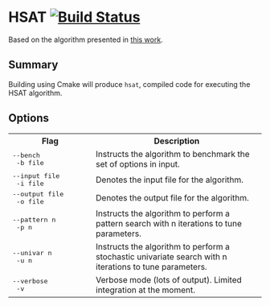 # HSAT [![Build Status](https://travis-ci.org/cmccomb/HSAT.svg?branch=master)](https://travis-ci.org/cmccomb/HSAT)
Based on the algorithm presented in [this work](https://scholar.google.com/citations?view_op=view_citation&hl=en&user=0P9w_S0AAAAJ&citation_for_view=0P9w_S0AAAAJ:LkGwnXOMwfcC).

## Summary
Building using Cmake will produce   ``hsat``, compiled code for executing the HSAT algorithm.

## Options
<table>
<tr><th width=150>Flag</th><th>Description</th>
<tr>
  <td><tt>--bench</tt><br/><tt>&nbsp;-b file</tt></td>
  <td>Instructs the algorithm to benchmark the set of options in input.</td>
</tr>
<tr>
  <td><tt>--input file</tt><br/><tt>&nbsp;-i file</tt></td>
  <td>Denotes the input file for the algorithm. </td>
</tr>
<tr>
  <td><tt>--output file</tt><br/><tt>&nbsp;-o file</tt></td>
  <td>Denotes the output file for the algorithm.</td>
</tr>
<tr>
  <td><tt>--pattern n</tt><br/><tt>&nbsp;-p n</tt></td>
  <td>Instructs the algorithm to perform a pattern search with n iterations to tune parameters.</td>
</tr>
<tr>
  <td><tt>--univar n</tt><br/><tt>&nbsp;-u n</tt></td>
  <td>Instructs the algorithm to perform a stochastic univariate search with n iterations to tune parameters.</td>
</tr>
<tr>
  <td><tt>--verbose</tt><br/><tt>&nbsp;-v</tt></td>
  <td>Verbose mode (lots of output). Limited integration at the moment.</td>
</tr>
</table>
